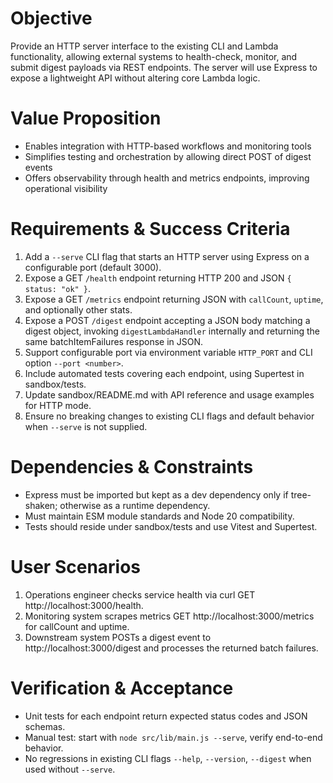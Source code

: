 # Objective

Provide an HTTP server interface to the existing CLI and Lambda functionality, allowing external systems to health-check, monitor, and submit digest payloads via REST endpoints. The server will use Express to expose a lightweight API without altering core Lambda logic.

# Value Proposition

- Enables integration with HTTP-based workflows and monitoring tools
- Simplifies testing and orchestration by allowing direct POST of digest events
- Offers observability through health and metrics endpoints, improving operational visibility

# Requirements & Success Criteria

1. Add a `--serve` CLI flag that starts an HTTP server using Express on a configurable port (default 3000).
2. Expose a GET `/health` endpoint returning HTTP 200 and JSON `{ status: "ok" }`.
3. Expose a GET `/metrics` endpoint returning JSON with `callCount`, `uptime`, and optionally other stats.
4. Expose a POST `/digest` endpoint accepting a JSON body matching a digest object, invoking `digestLambdaHandler` internally and returning the same batchItemFailures response in JSON.
5. Support configurable port via environment variable `HTTP_PORT` and CLI option `--port <number>`.
6. Include automated tests covering each endpoint, using Supertest in sandbox/tests.
7. Update sandbox/README.md with API reference and usage examples for HTTP mode.
8. Ensure no breaking changes to existing CLI flags and default behavior when `--serve` is not supplied.

# Dependencies & Constraints

- Express must be imported but kept as a dev dependency only if tree-shaken; otherwise as a runtime dependency.
- Must maintain ESM module standards and Node 20 compatibility.
- Tests should reside under sandbox/tests and use Vitest and Supertest.

# User Scenarios

1. Operations engineer checks service health via curl GET http://localhost:3000/health.
2. Monitoring system scrapes metrics GET http://localhost:3000/metrics for callCount and uptime.
3. Downstream system POSTs a digest event to http://localhost:3000/digest and processes the returned batch failures.

# Verification & Acceptance

- Unit tests for each endpoint return expected status codes and JSON schemas.
- Manual test: start with `node src/lib/main.js --serve`, verify end-to-end behavior.
- No regressions in existing CLI flags `--help`, `--version`, `--digest` when used without `--serve`.